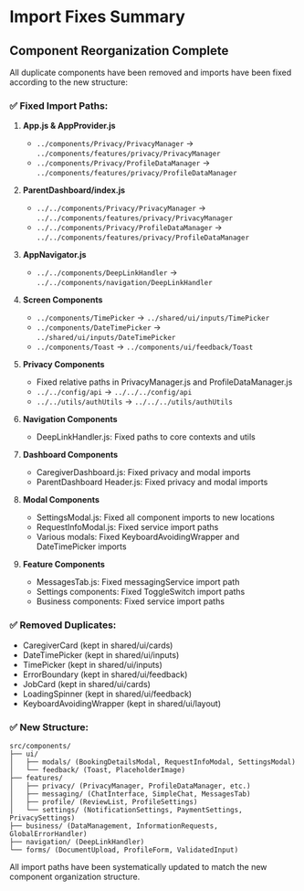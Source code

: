 # Import Fixes Summary

## Component Reorganization Complete

All duplicate components have been removed and imports have been fixed according to the new structure:

### ✅ Fixed Import Paths:

1. **App.js & AppProvider.js**
   - `../components/Privacy/PrivacyManager` → `../components/features/privacy/PrivacyManager`
   - `../components/Privacy/ProfileDataManager` → `../components/features/privacy/ProfileDataManager`

2. **ParentDashboard/index.js**
   - `../../components/Privacy/PrivacyManager` → `../../components/features/privacy/PrivacyManager`
   - `../../components/Privacy/ProfileDataManager` → `../../components/features/privacy/ProfileDataManager`

3. **AppNavigator.js**
   - `../../components/DeepLinkHandler` → `../../components/navigation/DeepLinkHandler`

4. **Screen Components**
   - `../components/TimePicker` → `../shared/ui/inputs/TimePicker`
   - `../components/DateTimePicker` → `../shared/ui/inputs/DateTimePicker`
   - `../components/Toast` → `../components/ui/feedback/Toast`

5. **Privacy Components**
   - Fixed relative paths in PrivacyManager.js and ProfileDataManager.js
   - `../../config/api` → `../../../config/api`
   - `../../utils/authUtils` → `../../../utils/authUtils`

6. **Navigation Components**
   - DeepLinkHandler.js: Fixed paths to core contexts and utils

7. **Dashboard Components**
   - CaregiverDashboard.js: Fixed privacy and modal imports
   - ParentDashboard Header.js: Fixed privacy and modal imports

8. **Modal Components**
   - SettingsModal.js: Fixed all component imports to new locations
   - RequestInfoModal.js: Fixed service import paths
   - Various modals: Fixed KeyboardAvoidingWrapper and DateTimePicker imports

9. **Feature Components**
   - MessagesTab.js: Fixed messagingService import path
   - Settings components: Fixed ToggleSwitch import paths
   - Business components: Fixed service import paths

### ✅ Removed Duplicates:
- CaregiverCard (kept in shared/ui/cards)
- DateTimePicker (kept in shared/ui/inputs)
- TimePicker (kept in shared/ui/inputs)
- ErrorBoundary (kept in shared/ui/feedback)
- JobCard (kept in shared/ui/cards)
- LoadingSpinner (kept in shared/ui/feedback)
- KeyboardAvoidingWrapper (kept in shared/ui/layout)

### ✅ New Structure:
```
src/components/
├── ui/
│   ├── modals/ (BookingDetailsModal, RequestInfoModal, SettingsModal)
│   └── feedback/ (Toast, PlaceholderImage)
├── features/
│   ├── privacy/ (PrivacyManager, ProfileDataManager, etc.)
│   ├── messaging/ (ChatInterface, SimpleChat, MessagesTab)
│   ├── profile/ (ReviewList, ProfileSettings)
│   └── settings/ (NotificationSettings, PaymentSettings, PrivacySettings)
├── business/ (DataManagement, InformationRequests, GlobalErrorHandler)
├── navigation/ (DeepLinkHandler)
└── forms/ (DocumentUpload, ProfileForm, ValidatedInput)
```

All import paths have been systematically updated to match the new component organization structure.